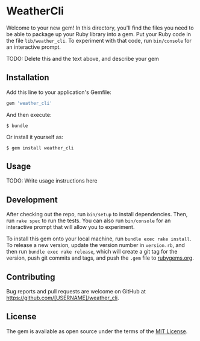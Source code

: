 # WeatherCli

Welcome to your new gem! In this directory, you'll find the files you need to be able to package up your Ruby library into a gem. Put your Ruby code in the file `lib/weather_cli`. To experiment with that code, run `bin/console` for an interactive prompt.

TODO: Delete this and the text above, and describe your gem

## Installation

Add this line to your application's Gemfile:

```ruby
gem 'weather_cli'
```

And then execute:

    $ bundle

Or install it yourself as:

    $ gem install weather_cli

## Usage

TODO: Write usage instructions here

## Development

After checking out the repo, run `bin/setup` to install dependencies. Then, run `rake spec` to run the tests. You can also run `bin/console` for an interactive prompt that will allow you to experiment.

To install this gem onto your local machine, run `bundle exec rake install`. To release a new version, update the version number in `version.rb`, and then run `bundle exec rake release`, which will create a git tag for the version, push git commits and tags, and push the `.gem` file to [rubygems.org](https://rubygems.org).

## Contributing

Bug reports and pull requests are welcome on GitHub at https://github.com/[USERNAME]/weather_cli.

## License

The gem is available as open source under the terms of the [MIT License](https://opensource.org/licenses/MIT).
